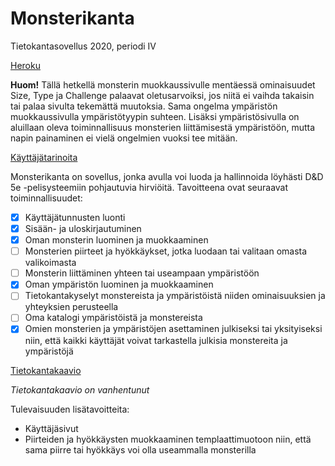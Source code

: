 # Monsterikanta
Tietokantasovellus 2020, periodi IV

[Heroku](http://tsoha-monsterikanta.herokuapp.com/)

**Huom!** Tällä hetkellä monsterin muokkaussivulle mentäessä ominaisuudet Size, Type ja Challenge palaavat oletusarvoiksi, jos niitä ei vaihda takaisin tai palaa sivulta tekemättä muutoksia. Sama ongelma ympäristön muokkaussivulla ympäristötyypin suhteen. Lisäksi ympäristösivulla on aluillaan oleva toiminnallisuus monsterien liittämisestä ympäristöön, mutta napin painaminen ei vielä ongelmien vuoksi tee mitään.

[Käyttäjätarinoita](https://github.com/luuranko/monsterikanta/blob/master/documentation/userstory.md)

Monsterikanta on sovellus, jonka avulla voi luoda ja hallinnoida löyhästi D&D 5e -pelisysteemiin pohjautuvia hirviöitä.
Tavoitteena ovat seuraavat toiminnallisuudet:
- [x] Käyttäjätunnusten luonti 
- [x] Sisään- ja uloskirjautuminen
- [x] Oman monsterin luominen ja muokkaaminen
- [ ] Monsterien piirteet ja hyökkäykset, jotka luodaan tai valitaan omasta valikoimasta 
- [ ] Monsterin liittäminen yhteen tai useampaan ympäristöön
- [x] Oman ympäristön luominen ja muokkaaminen
- [ ] Tietokantakyselyt monstereista ja ympäristöistä niiden ominaisuuksien ja yhteyksien perusteella
- [ ] Oma katalogi ympäristöistä ja monstereista
- [x] Omien monsterien ja ympäristöjen asettaminen julkiseksi tai yksityiseksi niin, että kaikki käyttäjät voivat tarkastella julkisia monstereita ja ympäristöjä

[Tietokantakaavio](https://github.com/luuranko/monsterikanta/blob/master/tietokantakaavio.png)

*Tietokantakaavio on vanhentunut*

Tulevaisuuden lisätavoitteita:
- Käyttäjäsivut
- Piirteiden ja hyökkäysten muokkaaminen templaattimuotoon niin, että sama piirre tai hyökkäys voi olla useammalla monsterilla
